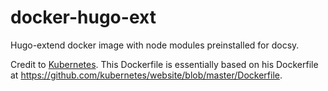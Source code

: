 # docker-hugo-ext
Hugo-extend docker image with node modules preinstalled for docsy.

Credit to [Kubernetes](https://github.com/kubernetes ). This Dockerfile
is essentially based on his Dockerfile at
https://github.com/kubernetes/website/blob/master/Dockerfile.
